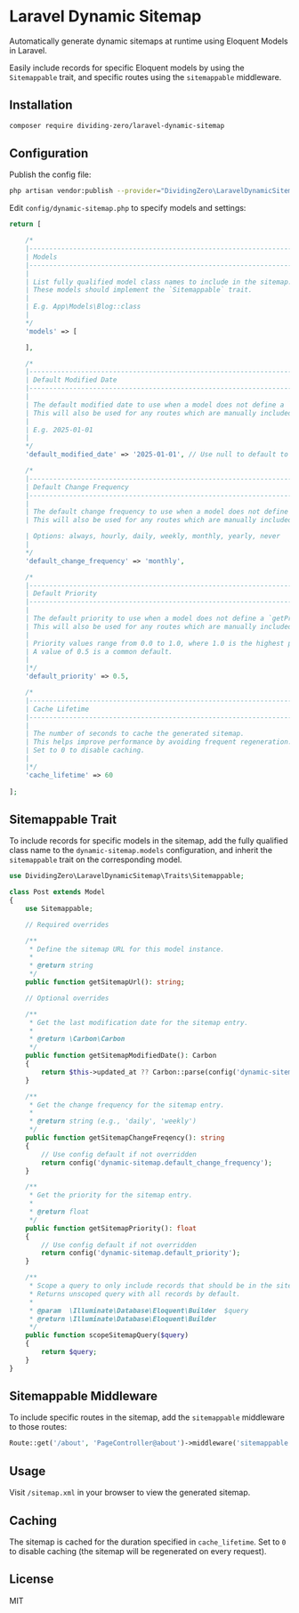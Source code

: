# Laravel Dynamic Sitemap

Automatically generate dynamic sitemaps at runtime using Eloquent Models in Laravel.

Easily include records for specific Eloquent models by using the `Sitemappable` trait, and specific routes using the `sitemappable` middleware.

## Installation

```bash
composer require dividing-zero/laravel-dynamic-sitemap
```

## Configuration

Publish the config file:

```bash
php artisan vendor:publish --provider="DividingZero\LaravelDynamicSitemap\SitemapServiceProvider"
```

Edit `config/dynamic-sitemap.php` to specify models and settings:

```php
return [

    /*
    |--------------------------------------------------------------------------
    | Models
    |--------------------------------------------------------------------------
    |
    | List fully qualified model class names to include in the sitemap.
    | These models should implement the `Sitemappable` trait.
    |
    | E.g. App\Models\Blog::class
    |
    */
    'models' => [

    ],

    /*
    |--------------------------------------------------------------------------
    | Default Modified Date
    |--------------------------------------------------------------------------
    |
    | The default modified date to use when a model does not define a `getModifiedDate` method.
    | This will also be used for any routes which are manually included via middleware, so it is recommended to set it to the last time the site was updated.
    |
    | E.g. 2025-01-01
    |
    */
    'default_modified_date' => '2025-01-01', // Use null to default to now()

    /*
    |--------------------------------------------------------------------------
    | Default Change Frequency
    |--------------------------------------------------------------------------
    |
    | The default change frequency to use when a model does not define a `getChangeFrequency` method.
    | This will also be used for any routes which are manually included via middleware, so a reasonable default such as 'monthly' is recommended.

    | Options: always, hourly, daily, weekly, monthly, yearly, never
    |
    */
    'default_change_frequency' => 'monthly',

    /*
    |--------------------------------------------------------------------------
    | Default Priority
    |--------------------------------------------------------------------------
    |
    | The default priority to use when a model does not define a `getPriority` method.
    | This will also be used for any routes which are manually included via middleware.
    |
    | Priority values range from 0.0 to 1.0, where 1.0 is the highest priority.
    | A value of 0.5 is a common default.
    |
    |*/
    'default_priority' => 0.5,

    /*
    |--------------------------------------------------------------------------
    | Cache Lifetime
    |--------------------------------------------------------------------------
    |
    | The number of seconds to cache the generated sitemap.
    | This helps improve performance by avoiding frequent regeneration.
    | Set to 0 to disable caching.
    |
    |*/
    'cache_lifetime' => 60
    
];
```

## Sitemappable Trait

To include records for specific models in the sitemap, add the fully qualified class name to the `dynamic-sitemap.models` configuration, and inherit the `sitemappable` trait on the corresponding model.

```php
use DividingZero\LaravelDynamicSitemap\Traits\Sitemappable;

class Post extends Model
{
    use Sitemappable;

    // Required overrides

    /**
     * Define the sitemap URL for this model instance.
     * 
     * @return string
     */
    public function getSitemapUrl(): string;

    // Optional overrides

    /**
     * Get the last modification date for the sitemap entry.
     * 
     * @return \Carbon\Carbon
     */
    public function getSitemapModifiedDate(): Carbon
    {
        return $this->updated_at ?? Carbon::parse(config('dynamic-sitemap.default_modified_date'));
    }

    /**
     * Get the change frequency for the sitemap entry.
     * 
     * @return string (e.g., 'daily', 'weekly')
     */
    public function getSitemapChangeFreqency(): string
    {
        // Use config default if not overridden
        return config('dynamic-sitemap.default_change_frequency');
    }

    /**
     * Get the priority for the sitemap entry.
     * 
     * @return float
     */
    public function getSitemapPriority(): float
    {
        // Use config default if not overridden
        return config('dynamic-sitemap.default_priority');
    }

    /**
     * Scope a query to only include records that should be in the sitemap.
     * Returns unscoped query with all records by default.
     *
     * @param  \Illuminate\Database\Eloquent\Builder  $query
     * @return \Illuminate\Database\Eloquent\Builder
     */
    public function scopeSitemapQuery($query)
    {
        return $query;
    }
}
```

## Sitemappable Middleware

To include specific routes in the sitemap, add the `sitemappable` middleware to those routes:

```php
Route::get('/about', 'PageController@about')->middleware('sitemappable');
```

## Usage

Visit `/sitemap.xml` in your browser to view the generated sitemap.

## Caching

The sitemap is cached for the duration specified in `cache_lifetime`. Set to `0` to disable caching (the sitemap will be regenerated on every request).

## License

MIT
